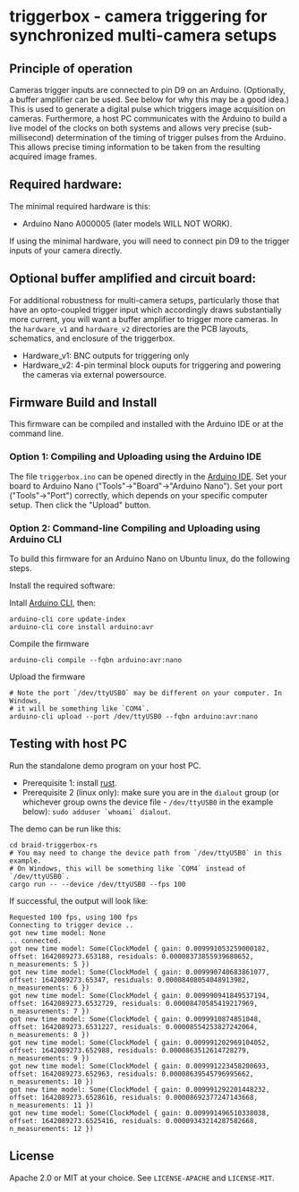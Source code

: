 # triggerbox - camera triggering for synchronized multi-camera setups

## Principle of operation

Cameras trigger inputs are connected to pin D9 on an Arduino. (Optionally, a
buffer amplifier can be used. See below for why this may be a good idea.) This
is used to generate a digital pulse which triggers image acquisition on cameras.
Furthermore, a host PC communicates with the Arduino to build a live model of
the clocks on both systems and allows very precise (sub-millisecond)
determination of the timing of trigger pulses from the Arduino. This allows
precise timing information to be taken from the resulting acquired image frames.

## Required hardware:

The minimal required hardware is this:

 - Arduino Nano A000005 (later models WILL NOT WORK).

If using the minimal hardware, you will need to connect pin D9 to the trigger
inputs of your camera directly.

## Optional buffer amplified and circuit board:

For additional robustness for multi-camera setups, particularly those that have
an opto-coupled trigger input which accordingly draws substantially more
current, you will want a buffer amplifier to trigger more cameras. In the
`hardware_v1` and `hardware_v2` directories are the PCB layouts, schematics, and enclosure of the triggerbox.
- Hardware_v1: BNC outputs for triggering only
- Hardware_v2: 4-pin terminal block ouputs for triggering and powering the cameras via external powersource.

## Firmware Build and Install

This firmware can be compiled and installed with the Arduino IDE or at
the command line.

### Option 1: Compiling and Uploading using the Arduino IDE

The file `triggerbox.ino` can be opened directly in the [Arduino
IDE](http://arduino.cc/en/main/software). Set your board to Arduino Nano
("Tools"->"Board"->"Arduino Nano"). Set your port ("Tools"->"Port") correctly,
which depends on your specific computer setup. Then click the "Upload" button.

### Option 2: Command-line Compiling and Uploading using Arduino CLI

To build this firmware for an Arduino Nano on Ubuntu linux, do the following
steps.

Install the required software:

Intall [Arduino CLI](https://arduino.github.io/arduino-cli/latest/), then:

    arduino-cli core update-index
    arduino-cli core install arduino:avr

Compile the firmware

    arduino-cli compile --fqbn arduino:avr:nano

Upload the firmware

    # Note the port `/dev/ttyUSB0` may be different on your computer. In Windows,
    # it will be something like `COM4`.
    arduino-cli upload --port /dev/ttyUSB0 --fqbn arduino:avr:nano

## Testing with host PC

Run the standalone demo program on your host PC. 

 * Prerequisite 1: install [rust](https://rustup.rs/).
 * Prerequisite 2 (linux only): make sure you are in the `dialout` group (or
   whichever group owns the device file - `/dev/ttyUSB0` in the example below):
   ```sudo adduser `whoami` dialout```. 

The demo can be run like this:

    cd braid-triggerbox-rs
    # You may need to change the device path from `/dev/ttyUSB0` in this example.
    # On Windows, this will be something like `COM4` instead of `/dev/ttyUSB0`.
    cargo run -- --device /dev/ttyUSB0 --fps 100
    
If successful, the output will look like:

```
Requested 100 fps, using 100 fps
Connecting to trigger device ..
got new time model: None
.. connected.
got new time model: Some(ClockModel { gain: 0.009991053259000182, offset: 1642089273.653188, residuals: 0.00008373855939680652, n_measurements: 5 })
got new time model: Some(ClockModel { gain: 0.009990740683861077, offset: 1642089273.65347, residuals: 0.00008408054048913982, n_measurements: 6 })
got new time model: Some(ClockModel { gain: 0.009990941849537194, offset: 1642089273.6532729, residuals: 0.00008470585419217969, n_measurements: 7 })
got new time model: Some(ClockModel { gain: 0.0099910874851048, offset: 1642089273.6531227, residuals: 0.00008554253827242064, n_measurements: 8 })
got new time model: Some(ClockModel { gain: 0.009991202969104052, offset: 1642089273.652988, residuals: 0.0000863512614728279, n_measurements: 9 })
got new time model: Some(ClockModel { gain: 0.009991223458200693, offset: 1642089273.652963, residuals: 0.00008639545796995662, n_measurements: 10 })
got new time model: Some(ClockModel { gain: 0.009991292201448232, offset: 1642089273.6528616, residuals: 0.00008692377247143668, n_measurements: 11 })
got new time model: Some(ClockModel { gain: 0.009991496510338038, offset: 1642089273.6525416, residuals: 0.00009343214287582668, n_measurements: 12 })
```

## License

Apache 2.0 or MIT at your choice. See `LICENSE-APACHE` and `LICENSE-MIT`.
